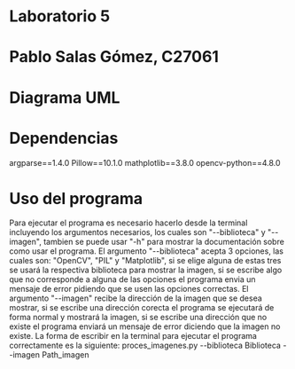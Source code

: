 # Laboratorio 5
# Pablo Salas Gómez, C27061

# Diagrama UML


# Dependencias
argparse==1.4.0
Pillow==10.1.0
mathplotlib==3.8.0
opencv-python==4.8.0

# Uso del programa
Para ejecutar el programa es necesario hacerlo desde la terminal incluyendo los argumentos necesarios, los cuales son "--biblioteca" y "--imagen", tambien se puede usar "-h" para mostrar la documentación sobre como usar el programa.
El argumento "--biblioteca" acepta 3 opciones, las cuales son: "OpenCV", "PIL" y "Matplotlib", si se elige alguna de estas tres se usará la respectiva biblioteca para mostrar la imagen, si se escribe algo que no corresponde a alguna de las opciones el programa envia un mensaje de error pidiendo que se usen las opciones correctas.
El argumento "--imagen" recibe la dirección de la imagen que se desea mostrar, si se escribe una dirección corecta el programa se ejecutará de forma normal y mostrará la imagen, si se escribe una dirección que no existe el programa enviará un mensaje de error diciendo que la imagen no existe.
La forma de escribir en la terminal para ejecutar el programa correctamente es la siguiente:
proces_imagenes.py --biblioteca Biblioteca --imagen Path_imagen
